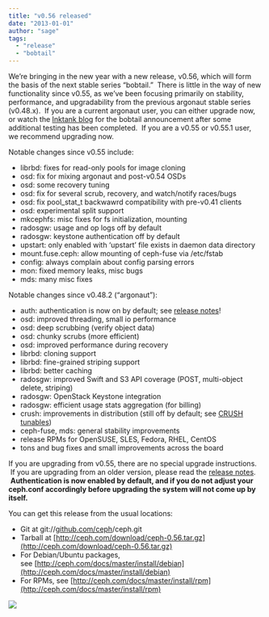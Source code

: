 ```yaml
---
title: "v0.56 released"
date: "2013-01-01"
author: "sage"
tags: 
  - "release"
  - "bobtail"
---
```


We’re bringing in the new year with a new release, v0.56, which will form the basis of the next stable series “bobtail.”  There is little in the way of new functionality since v0.55, as we’ve been focusing primarily on stability, performance, and upgradability from the previous argonaut stable series (v0.48.x).  If you are a current argonaut user, you can either upgrade now, or watch the [Inktank blog](http://www.inktank.com/news-events/blog/) for the bobtail announcement after some additional testing has been completed.  If you are a v0.55 or v0.55.1 user, we recommend upgrading now.

Notable changes since v0.55 include:  

- librbd: fixes for read-only pools for image cloning
- osd: fix for mixing argonaut and post-v0.54 OSDs
- osd: some recovery tuning
- osd: fix for several scrub, recovery, and watch/notify races/bugs
- osd: fix pool\_stat\_t backwawrd compatibility with pre-v0.41 clients
- osd: experimental split support
- mkcephfs: misc fixes for fs initialization, mounting
- radosgw: usage and op logs off by default
- radosgw: keystone authentication off by default
- upstart: only enabled with ‘upstart’ file exists in daemon data directory
- mount.fuse.ceph: allow mounting of ceph-fuse via /etc/fstab
- config: always complain about config parsing errors
- mon: fixed memory leaks, misc bugs
- mds: many misc fixes

Notable changes since v0.48.2 (“argonaut”):

- auth: authentication is now on by default; see [release notes](http://ceph.com/docs/master/release-notes/#v0-56-bobtail)!
- osd: improved threading, small io performance
- osd: deep scrubbing (verify object data)
- osd: chunky scrubs (more efficient)
- osd: improved performance during recovery
- librbd: cloning support
- librbd: fine-grained striping support
- librbd: better caching
- radosgw: improved Swift and S3 API coverage (POST, multi-object delete, striping)
- radosgw: OpenStack Keystone integration
- radosgw: efficient usage stats aggregation (for billing)
- crush: improvements in distribution (still off by default; see [CRUSH tunables](http://ceph.com/docs/master/rados/operations/crush-map/#tunables))
- ceph-fuse, mds: general stability improvements
- release RPMs for OpenSUSE, SLES, Fedora, RHEL, CentOS
- tons and bug fixes and small improvements across the board

If you are upgrading from v0.55, there are no special upgrade instructions.  If you are upgrading from an older version, please read the [release notes](http://ceph.com/docs/master/release-notes/#v0-56-bobtail).  **Authentication is now enabled by default, and if you do not adjust your ceph.conf accordingly before upgrading the system will not come up by itself.**

You can get this release from the usual locations:

- Git at git://[github.com/ceph](http://github.com/ceph)/ceph.git
- Tarball at [http://ceph.com/download/ceph-0.56.tar.gz](http://ceph.com/download/ceph-0.56.tar.gz)
- For Debian/Ubuntu packages, see [http://ceph.com/docs/master/install/debian](http://ceph.com/docs/master/install/debian)
- For RPMs, see [http://ceph.com/docs/master/install/rpm](http://ceph.com/docs/master/install/rpm)

![](http://track.hubspot.com/__ptq.gif?a=268973&k=14&bu=http://ceph.com&r=http://ceph.com/releases/v0-56-released/&bvt=rss&p=wordpress)
